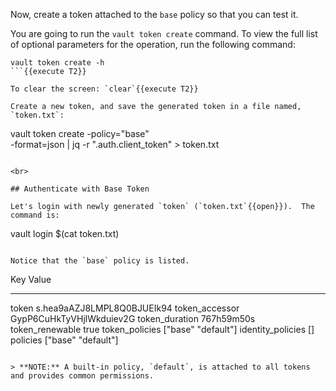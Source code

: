 Now, create a token attached to the `base` policy so that you can test it.

You are going to run the `vault token create` command.  To view the full list of optional parameters for the operation, run the following command:

```
vault token create -h
```{{execute T2}}

To clear the screen: `clear`{{execute T2}}

Create a new token, and save the generated token in a file named, `token.txt`:

```
vault token create -policy="base" \
    -format=json | jq -r ".auth.client_token" > token.txt
```{{execute T2}}

<br>

## Authenticate with Base Token

Let's login with newly generated `token` (`token.txt`{{open}}).  The command is:

```
vault login $(cat token.txt)
```{{execute T2}}

Notice that the `base` policy is listed.

```
Key                  Value
---                  -----
token                s.hea9aAZJ8LMPL8Q0BJUEIk94
token_accessor       GypP6CuHkTyVHjlWkduiev2G
token_duration       767h59m50s
token_renewable      true
token_policies       ["base" "default"]
identity_policies    []
policies             ["base" "default"]
```

> **NOTE:** A built-in policy, `default`, is attached to all tokens and provides common permissions.

